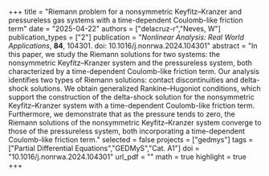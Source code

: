 +++
title = "Riemann problem for a nonsymmetric Keyfitz–Kranzer and pressureless gas systems with a time-dependent Coulomb-like friction term"
date = "2025-04-22"
authors = ["delacruz-r","Neves, W"]
publication_types = ["2"]
publication = "*Nonlinear Analysis: Real World Applications*, **84**, 104301. doi: 10.1016/j.nonrwa.2024.104301"
abstract = "In this paper, we study the Riemann solutions for two systems: the nonsymmetric Keyfitz–Kranzer system and the pressureless system, both characterized by a time-dependent Coulomb-like friction term. Our analysis identifies two types of Riemann solutions: contact discontinuities and delta-shock solutions. We obtain generalized Rankine–Hugoniot conditions, which support the construction of the delta-shock solution for the nonsymmetric Keyfitz–Kranzer system with a time-dependent Coulomb-like friction term. Furthermore, we demonstrate that as the pressure tends to zero, the Riemann solutions of the nonsymmetric Keyfitz–Kranzer system converge to those of the pressureless system, both incorporating a time-dependent Coulomb-like friction term."
selected = false
projects = ["gedmys"]
tags =["Partial Differential Equations","GEDMyS","Cat. A1"]
doi = "10.1016/j.nonrwa.2024.104301"
url_pdf = ""
math = true
highlight = true
+++

